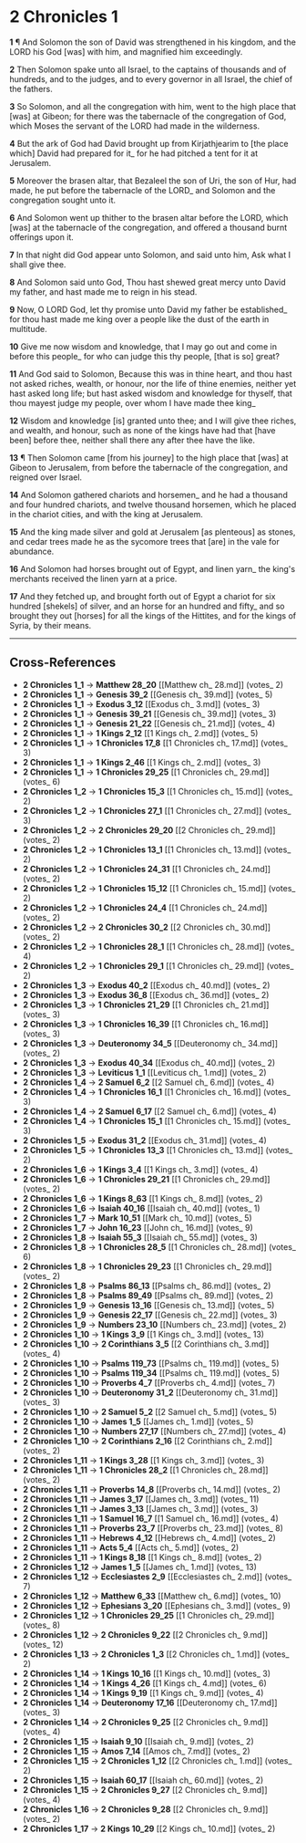# 2 Chronicles 1

**1** ¶ And Solomon the son of David was strengthened in his kingdom, and the LORD his God [was] with him, and magnified him exceedingly.

**2** Then Solomon spake unto all Israel, to the captains of thousands and of hundreds, and to the judges, and to every governor in all Israel, the chief of the fathers.

**3** So Solomon, and all the congregation with him, went to the high place that [was] at Gibeon; for there was the tabernacle of the congregation of God, which Moses the servant of the LORD had made in the wilderness.

**4** But the ark of God had David brought up from Kirjathjearim to [the place which] David had prepared for it_ for he had pitched a tent for it at Jerusalem.

**5** Moreover the brasen altar, that Bezaleel the son of Uri, the son of Hur, had made, he put before the tabernacle of the LORD_ and Solomon and the congregation sought unto it.

**6** And Solomon went up thither to the brasen altar before the LORD, which [was] at the tabernacle of the congregation, and offered a thousand burnt offerings upon it.

**7** In that night did God appear unto Solomon, and said unto him, Ask what I shall give thee.

**8** And Solomon said unto God, Thou hast shewed great mercy unto David my father, and hast made me to reign in his stead.

**9** Now, O LORD God, let thy promise unto David my father be established_ for thou hast made me king over a people like the dust of the earth in multitude.

**10** Give me now wisdom and knowledge, that I may go out and come in before this people_ for who can judge this thy people, [that is so] great?

**11** And God said to Solomon, Because this was in thine heart, and thou hast not asked riches, wealth, or honour, nor the life of thine enemies, neither yet hast asked long life; but hast asked wisdom and knowledge for thyself, that thou mayest judge my people, over whom I have made thee king_

**12** Wisdom and knowledge [is] granted unto thee; and I will give thee riches, and wealth, and honour, such as none of the kings have had that [have been] before thee, neither shall there any after thee have the like.

**13** ¶ Then Solomon came [from his journey] to the high place that [was] at Gibeon to Jerusalem, from before the tabernacle of the congregation, and reigned over Israel.

**14** And Solomon gathered chariots and horsemen_ and he had a thousand and four hundred chariots, and twelve thousand horsemen, which he placed in the chariot cities, and with the king at Jerusalem.

**15** And the king made silver and gold at Jerusalem [as plenteous] as stones, and cedar trees made he as the sycomore trees that [are] in the vale for abundance.

**16** And Solomon had horses brought out of Egypt, and linen yarn_ the king's merchants received the linen yarn at a price.

**17** And they fetched up, and brought forth out of Egypt a chariot for six hundred [shekels] of silver, and an horse for an hundred and fifty_ and so brought they out [horses] for all the kings of the Hittites, and for the kings of Syria, by their means.

---

## Cross-References

- **2 Chronicles 1_1** → **Matthew 28_20** [[Matthew ch_ 28.md]] (votes_ 2)
- **2 Chronicles 1_1** → **Genesis 39_2** [[Genesis ch_ 39.md]] (votes_ 5)
- **2 Chronicles 1_1** → **Exodus 3_12** [[Exodus ch_ 3.md]] (votes_ 3)
- **2 Chronicles 1_1** → **Genesis 39_21** [[Genesis ch_ 39.md]] (votes_ 3)
- **2 Chronicles 1_1** → **Genesis 21_22** [[Genesis ch_ 21.md]] (votes_ 4)
- **2 Chronicles 1_1** → **1 Kings 2_12** [[1 Kings ch_ 2.md]] (votes_ 5)
- **2 Chronicles 1_1** → **1 Chronicles 17_8** [[1 Chronicles ch_ 17.md]] (votes_ 3)
- **2 Chronicles 1_1** → **1 Kings 2_46** [[1 Kings ch_ 2.md]] (votes_ 3)
- **2 Chronicles 1_1** → **1 Chronicles 29_25** [[1 Chronicles ch_ 29.md]] (votes_ 6)
- **2 Chronicles 1_2** → **1 Chronicles 15_3** [[1 Chronicles ch_ 15.md]] (votes_ 2)
- **2 Chronicles 1_2** → **1 Chronicles 27_1** [[1 Chronicles ch_ 27.md]] (votes_ 3)
- **2 Chronicles 1_2** → **2 Chronicles 29_20** [[2 Chronicles ch_ 29.md]] (votes_ 2)
- **2 Chronicles 1_2** → **1 Chronicles 13_1** [[1 Chronicles ch_ 13.md]] (votes_ 2)
- **2 Chronicles 1_2** → **1 Chronicles 24_31** [[1 Chronicles ch_ 24.md]] (votes_ 2)
- **2 Chronicles 1_2** → **1 Chronicles 15_12** [[1 Chronicles ch_ 15.md]] (votes_ 2)
- **2 Chronicles 1_2** → **1 Chronicles 24_4** [[1 Chronicles ch_ 24.md]] (votes_ 2)
- **2 Chronicles 1_2** → **2 Chronicles 30_2** [[2 Chronicles ch_ 30.md]] (votes_ 2)
- **2 Chronicles 1_2** → **1 Chronicles 28_1** [[1 Chronicles ch_ 28.md]] (votes_ 4)
- **2 Chronicles 1_2** → **1 Chronicles 29_1** [[1 Chronicles ch_ 29.md]] (votes_ 2)
- **2 Chronicles 1_3** → **Exodus 40_2** [[Exodus ch_ 40.md]] (votes_ 2)
- **2 Chronicles 1_3** → **Exodus 36_8** [[Exodus ch_ 36.md]] (votes_ 2)
- **2 Chronicles 1_3** → **1 Chronicles 21_29** [[1 Chronicles ch_ 21.md]] (votes_ 3)
- **2 Chronicles 1_3** → **1 Chronicles 16_39** [[1 Chronicles ch_ 16.md]] (votes_ 3)
- **2 Chronicles 1_3** → **Deuteronomy 34_5** [[Deuteronomy ch_ 34.md]] (votes_ 2)
- **2 Chronicles 1_3** → **Exodus 40_34** [[Exodus ch_ 40.md]] (votes_ 2)
- **2 Chronicles 1_3** → **Leviticus 1_1** [[Leviticus ch_ 1.md]] (votes_ 2)
- **2 Chronicles 1_4** → **2 Samuel 6_2** [[2 Samuel ch_ 6.md]] (votes_ 4)
- **2 Chronicles 1_4** → **1 Chronicles 16_1** [[1 Chronicles ch_ 16.md]] (votes_ 3)
- **2 Chronicles 1_4** → **2 Samuel 6_17** [[2 Samuel ch_ 6.md]] (votes_ 4)
- **2 Chronicles 1_4** → **1 Chronicles 15_1** [[1 Chronicles ch_ 15.md]] (votes_ 3)
- **2 Chronicles 1_5** → **Exodus 31_2** [[Exodus ch_ 31.md]] (votes_ 4)
- **2 Chronicles 1_5** → **1 Chronicles 13_3** [[1 Chronicles ch_ 13.md]] (votes_ 2)
- **2 Chronicles 1_6** → **1 Kings 3_4** [[1 Kings ch_ 3.md]] (votes_ 4)
- **2 Chronicles 1_6** → **1 Chronicles 29_21** [[1 Chronicles ch_ 29.md]] (votes_ 2)
- **2 Chronicles 1_6** → **1 Kings 8_63** [[1 Kings ch_ 8.md]] (votes_ 2)
- **2 Chronicles 1_6** → **Isaiah 40_16** [[Isaiah ch_ 40.md]] (votes_ 1)
- **2 Chronicles 1_7** → **Mark 10_51** [[Mark ch_ 10.md]] (votes_ 5)
- **2 Chronicles 1_7** → **John 16_23** [[John ch_ 16.md]] (votes_ 9)
- **2 Chronicles 1_8** → **Isaiah 55_3** [[Isaiah ch_ 55.md]] (votes_ 3)
- **2 Chronicles 1_8** → **1 Chronicles 28_5** [[1 Chronicles ch_ 28.md]] (votes_ 6)
- **2 Chronicles 1_8** → **1 Chronicles 29_23** [[1 Chronicles ch_ 29.md]] (votes_ 2)
- **2 Chronicles 1_8** → **Psalms 86_13** [[Psalms ch_ 86.md]] (votes_ 2)
- **2 Chronicles 1_8** → **Psalms 89_49** [[Psalms ch_ 89.md]] (votes_ 2)
- **2 Chronicles 1_9** → **Genesis 13_16** [[Genesis ch_ 13.md]] (votes_ 5)
- **2 Chronicles 1_9** → **Genesis 22_17** [[Genesis ch_ 22.md]] (votes_ 3)
- **2 Chronicles 1_9** → **Numbers 23_10** [[Numbers ch_ 23.md]] (votes_ 2)
- **2 Chronicles 1_10** → **1 Kings 3_9** [[1 Kings ch_ 3.md]] (votes_ 13)
- **2 Chronicles 1_10** → **2 Corinthians 3_5** [[2 Corinthians ch_ 3.md]] (votes_ 4)
- **2 Chronicles 1_10** → **Psalms 119_73** [[Psalms ch_ 119.md]] (votes_ 5)
- **2 Chronicles 1_10** → **Psalms 119_34** [[Psalms ch_ 119.md]] (votes_ 5)
- **2 Chronicles 1_10** → **Proverbs 4_7** [[Proverbs ch_ 4.md]] (votes_ 7)
- **2 Chronicles 1_10** → **Deuteronomy 31_2** [[Deuteronomy ch_ 31.md]] (votes_ 3)
- **2 Chronicles 1_10** → **2 Samuel 5_2** [[2 Samuel ch_ 5.md]] (votes_ 5)
- **2 Chronicles 1_10** → **James 1_5** [[James ch_ 1.md]] (votes_ 5)
- **2 Chronicles 1_10** → **Numbers 27_17** [[Numbers ch_ 27.md]] (votes_ 4)
- **2 Chronicles 1_10** → **2 Corinthians 2_16** [[2 Corinthians ch_ 2.md]] (votes_ 2)
- **2 Chronicles 1_11** → **1 Kings 3_28** [[1 Kings ch_ 3.md]] (votes_ 3)
- **2 Chronicles 1_11** → **1 Chronicles 28_2** [[1 Chronicles ch_ 28.md]] (votes_ 2)
- **2 Chronicles 1_11** → **Proverbs 14_8** [[Proverbs ch_ 14.md]] (votes_ 2)
- **2 Chronicles 1_11** → **James 3_17** [[James ch_ 3.md]] (votes_ 11)
- **2 Chronicles 1_11** → **James 3_13** [[James ch_ 3.md]] (votes_ 3)
- **2 Chronicles 1_11** → **1 Samuel 16_7** [[1 Samuel ch_ 16.md]] (votes_ 4)
- **2 Chronicles 1_11** → **Proverbs 23_7** [[Proverbs ch_ 23.md]] (votes_ 8)
- **2 Chronicles 1_11** → **Hebrews 4_12** [[Hebrews ch_ 4.md]] (votes_ 2)
- **2 Chronicles 1_11** → **Acts 5_4** [[Acts ch_ 5.md]] (votes_ 2)
- **2 Chronicles 1_11** → **1 Kings 8_18** [[1 Kings ch_ 8.md]] (votes_ 2)
- **2 Chronicles 1_12** → **James 1_5** [[James ch_ 1.md]] (votes_ 13)
- **2 Chronicles 1_12** → **Ecclesiastes 2_9** [[Ecclesiastes ch_ 2.md]] (votes_ 7)
- **2 Chronicles 1_12** → **Matthew 6_33** [[Matthew ch_ 6.md]] (votes_ 10)
- **2 Chronicles 1_12** → **Ephesians 3_20** [[Ephesians ch_ 3.md]] (votes_ 9)
- **2 Chronicles 1_12** → **1 Chronicles 29_25** [[1 Chronicles ch_ 29.md]] (votes_ 8)
- **2 Chronicles 1_12** → **2 Chronicles 9_22** [[2 Chronicles ch_ 9.md]] (votes_ 12)
- **2 Chronicles 1_13** → **2 Chronicles 1_3** [[2 Chronicles ch_ 1.md]] (votes_ 2)
- **2 Chronicles 1_14** → **1 Kings 10_16** [[1 Kings ch_ 10.md]] (votes_ 3)
- **2 Chronicles 1_14** → **1 Kings 4_26** [[1 Kings ch_ 4.md]] (votes_ 6)
- **2 Chronicles 1_14** → **1 Kings 9_19** [[1 Kings ch_ 9.md]] (votes_ 4)
- **2 Chronicles 1_14** → **Deuteronomy 17_16** [[Deuteronomy ch_ 17.md]] (votes_ 3)
- **2 Chronicles 1_14** → **2 Chronicles 9_25** [[2 Chronicles ch_ 9.md]] (votes_ 4)
- **2 Chronicles 1_15** → **Isaiah 9_10** [[Isaiah ch_ 9.md]] (votes_ 2)
- **2 Chronicles 1_15** → **Amos 7_14** [[Amos ch_ 7.md]] (votes_ 2)
- **2 Chronicles 1_15** → **2 Chronicles 1_12** [[2 Chronicles ch_ 1.md]] (votes_ 2)
- **2 Chronicles 1_15** → **Isaiah 60_17** [[Isaiah ch_ 60.md]] (votes_ 2)
- **2 Chronicles 1_15** → **2 Chronicles 9_27** [[2 Chronicles ch_ 9.md]] (votes_ 4)
- **2 Chronicles 1_16** → **2 Chronicles 9_28** [[2 Chronicles ch_ 9.md]] (votes_ 2)
- **2 Chronicles 1_17** → **2 Kings 10_29** [[2 Kings ch_ 10.md]] (votes_ 2)
